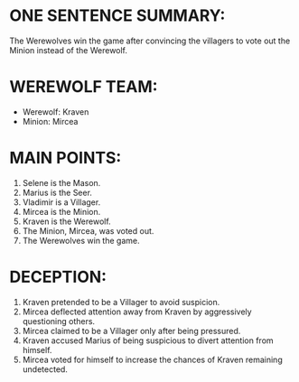 # ONE SENTENCE SUMMARY:
The Werewolves win the game after convincing the villagers to vote out the Minion instead of the Werewolf.

# WEREWOLF TEAM:
- Werewolf: Kraven
- Minion: Mircea

# MAIN POINTS:
1. Selene is the Mason.
2. Marius is the Seer.
3. Vladimir is a Villager.
4. Mircea is the Minion.
5. Kraven is the Werewolf.
6. The Minion, Mircea, was voted out.
7. The Werewolves win the game.

# DECEPTION:
1. Kraven pretended to be a Villager to avoid suspicion.
2. Mircea deflected attention away from Kraven by aggressively questioning others.
3. Mircea claimed to be a Villager only after being pressured.
4. Kraven accused Marius of being suspicious to divert attention from himself.
5. Mircea voted for himself to increase the chances of Kraven remaining undetected.